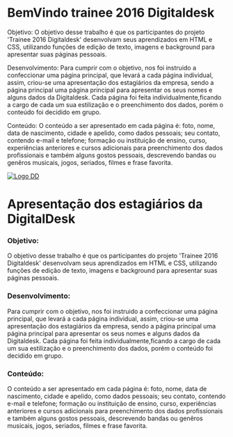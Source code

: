 # BemVindo trainee 2016 Digitaldesk

Objetivo:
O objetivo desse trabalho é que os participantes do projeto 'Trainee 2016 Digitaldesk' desenvolvam seus aprendizados em HTML e CSS, 
utilizando funções de edição de texto, imagens e background para apresentar suas páginas pessoais. 

Desenvolvimento:
Para cumprir com o objetivo, nos foi instruido a confeccionar uma página principal, que levará a cada página individual, assim, 
criou-se uma apresentação dos estagiários da empresa, sendo a página principal uma página principal para apresentar os seus nomes e 
alguns dados da Digitaldesk. Cada página foi feita individualmente,ficando a cargo de cada um sua estilização e o preenchimento dos 
dados, porém o conteúdo foi decidido em grupo. 

Conteúdo:
O conteúdo a ser apresentado em cada página é: foto, nome, data de nascimento, cidade e apelido, como dados pessoais; seu contato, 
contendo e-mail e telefone; formação ou instituição de  ensino, curso, experiências anteriores e cursos adicionais para preenchimento 
dos dados profissionais e também alguns gostos pessoais, descrevendo bandas ou genêros musicais, jogos, seriados, filmes e frase favorita. 

[![Logo DD](http://www.digitaldesk.com.br/content/images/logoDD.png)](http://www.digitaldesk.com.br/)

# Apresentação dos estagiários da DigitalDesk
### Objetivo:
O objetivo desse trabalho é que os participantes do projeto 'Trainee 2016 Digitaldesk' desenvolvam seus aprendizados em HTML e CSS, 
utilizando funções de edição de texto, imagens e background para apresentar suas páginas pessoais.

### Desenvolvimento:
Para cumprir com o objetivo, nos foi instruido a confeccionar uma página principal, que levará a cada página individual, assim, 
criou-se uma apresentação dos estagiários da empresa, sendo a página principal uma página principal para apresentar os seus nomes e 
alguns dados da Digitaldesk. Cada página foi feita individualmente,ficando a cargo de cada um sua estilização e o preenchimento dos 
dados, porém o conteúdo foi decidido em grupo.

### Conteúdo:
O conteúdo a ser apresentado em cada página é: foto, nome, data de nascimento, cidade e apelido, como dados pessoais; seu contato, 
contendo e-mail e telefone; formação ou instituição de  ensino, curso, experiências anteriores e cursos adicionais para preenchimento 
dos dados profissionais e também alguns gostos pessoais, descrevendo bandas ou genêros musicais, jogos, seriados, filmes e frase favorita.